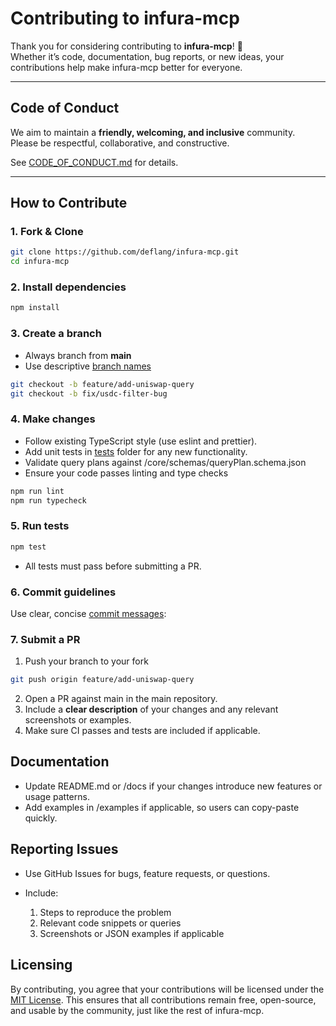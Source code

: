 # Contributing to infura-mcp

Thank you for considering contributing to **infura-mcp**! 🎉  
Whether it’s code, documentation, bug reports, or new ideas, your contributions help make infura-mcp better for everyone.

---

## Code of Conduct

We aim to maintain a **friendly, welcoming, and inclusive** community.  
Please be respectful, collaborative, and constructive.  

See [CODE_OF_CONDUCT.md](./CODE_OF_CONDUCT.md) for details.

---

## How to Contribute

### 1. Fork & Clone

```bash
git clone https://github.com/deflang/infura-mcp.git
cd infura-mcp
```

### 2. Install dependencies

```bash
npm install
```

### 3. Create a branch

- Always branch from **main**
- Use descriptive [branch names](https://conventional-branch.github.io)

```bash
git checkout -b feature/add-uniswap-query
git checkout -b fix/usdc-filter-bug
```

### 4. Make changes

- Follow existing TypeScript style (use eslint and prettier).
- Add unit tests in [tests](./tests) folder for any new functionality.
- Validate query plans against /core/schemas/queryPlan.schema.json
- Ensure your code passes linting and type checks

```bash
npm run lint
npm run typecheck
```

### 5. Run tests

```bash
npm test
```
- All tests must pass before submitting a PR.

### 6. Commit guidelines

Use clear, concise [commit messages](https://www.conventionalcommits.org/en/v1.0.0/):

### 7. Submit a PR

1. Push your branch to your fork

```bash
git push origin feature/add-uniswap-query
```

2. Open a PR against main in the main repository.
3. Include a **clear description** of your changes and any relevant screenshots or examples.
4. Make sure CI passes and tests are included if applicable.

## Documentation

- Update README.md or /docs if your changes introduce new features or usage patterns.
- Add examples in /examples if applicable, so users can copy-paste quickly.

## Reporting Issues

- Use GitHub Issues for bugs, feature requests, or questions.

- Include:
    1. Steps to reproduce the problem
    2. Relevant code snippets or queries
    3. Screenshots or JSON examples if applicable

## Licensing

By contributing, you agree that your contributions will be licensed under the [MIT License](./LICENSE).
This ensures that all contributions remain free, open-source, and usable by the community, just like the rest of infura-mcp.